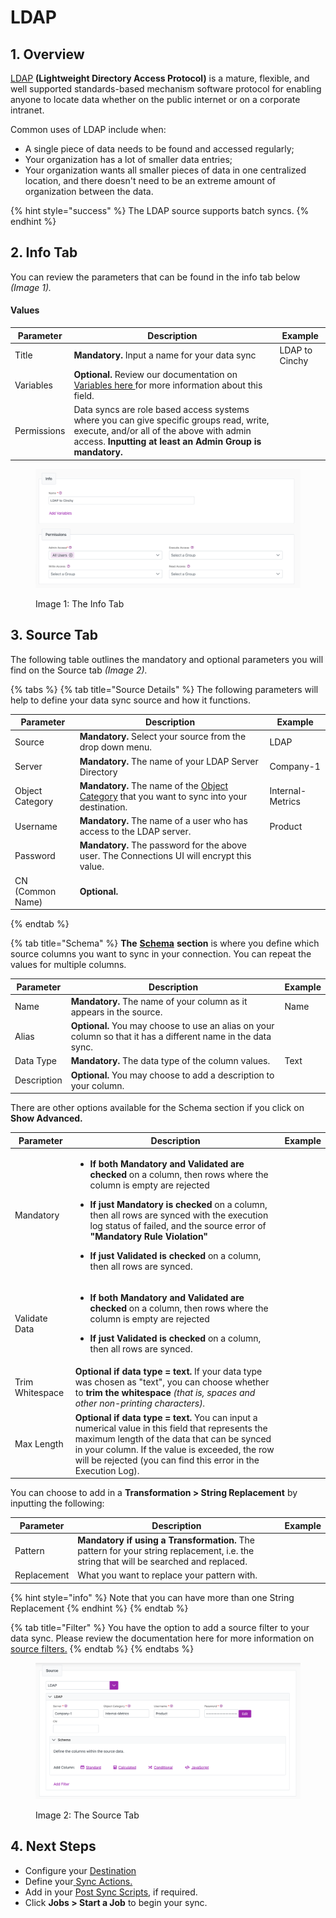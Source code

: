 # LDAP

## 1. Overview

[LDAP](https://www.techtarget.com/searchmobilecomputing/definition/LDAP) **(Lightweight Directory Access Protocol)** is a mature, flexible, and well supported standards-based mechanism software protocol for enabling anyone to locate data whether on the public internet or on a corporate intranet.

Common uses of LDAP include when:

* A single piece of data needs to be found and accessed regularly;
* Your organization has a lot of smaller data entries;
* Your organization wants all smaller pieces of data in one centralized location, and there doesn't need to be an extreme amount of organization between the data.

{% hint style="success" %}
The LDAP source supports batch syncs.
{% endhint %}

## 2. Info Tab

You can review the parameters that can be found in the info tab below _(Image 1)._

#### Values

| Parameter   | Description                                                                                                                                                                                      | Example        |
| ----------- | ------------------------------------------------------------------------------------------------------------------------------------------------------------------------------------------------ | -------------- |
| Title       | **Mandatory.** Input a name for your data sync                                                                                                                                                   | LDAP to Cinchy |
| Variables   | **Optional.** Review our documentation on [Variables here ](../building-data-syncs/advanced-settings/variables.md)for more information about this field.                                         |                |
| Permissions | Data syncs are role based access systems where you can give specific groups read, write, execute, and/or all of the above with admin access. **Inputting at least an Admin Group is mandatory.** |                |

<figure><img src="../../.gitbook/assets/image (716).png" alt=""><figcaption><p>Image 1: The Info Tab</p></figcaption></figure>

## 3. Source Tab

The following table outlines the mandatory and optional parameters you will find on the Source tab _(Image 2)._

{% tabs %}
{% tab title="Source Details" %}
The following parameters will help to define your data sync source and how it functions.

<table><thead><tr><th>Parameter</th><th width="289.66666666666663">Description</th><th>Example</th></tr></thead><tbody><tr><td>Source</td><td><strong>Mandatory.</strong> Select your source from the drop down menu.</td><td>LDAP</td></tr><tr><td>Server</td><td><strong>Mandatory.</strong> The name of your LDAP Server Directory</td><td>Company-1</td></tr><tr><td>Object Category</td><td><strong>Mandatory.</strong> The name of the <a href="http://www.selfadsi.org/ads-attributes/user-objectCategory.htm">Object Category</a> that you want to sync into your destination.</td><td>Internal-Metrics</td></tr><tr><td>Username</td><td><strong>Mandatory.</strong> The name of a user who has access to the LDAP server.</td><td>Product</td></tr><tr><td>Password</td><td><strong>Mandatory.</strong> The password for the above user. The Connections UI will encrypt this value.</td><td></td></tr><tr><td>CN (Common Name)</td><td><strong>Optional.</strong></td><td></td></tr></tbody></table>
{% endtab %}

{% tab title="Schema" %}
**The** [**Schema**](../building-data-syncs/columns-and-mappings/#2.-schema-columns) **section** is where you define which source columns you want to sync in your connection. You can repeat the values for multiple columns.

| Parameter   | Description                                                                                                   | Example |
| ----------- | ------------------------------------------------------------------------------------------------------------- | ------- |
| Name        | **Mandatory.** The name of your column as it appears in the source.                                           | Name    |
| Alias       | **Optional.** You may choose to use an alias on your column so that it has a different name in the data sync. |         |
| Data Type   | **Mandatory.** The data type of the column values.                                                            | Text    |
| Description | **Optional.** You may choose to add a description to your column.                                             |         |



There are other options available for the Schema section if you click on **Show Advanced.**

| Parameter       | Description                                                                                                                                                                                                                                                                                                                                                                                                                                                                           | Example |
| --------------- | ------------------------------------------------------------------------------------------------------------------------------------------------------------------------------------------------------------------------------------------------------------------------------------------------------------------------------------------------------------------------------------------------------------------------------------------------------------------------------------- | ------- |
| Mandatory       | <ul><li><strong>If both Mandatory and Validated</strong> <strong>are checked</strong> on a column, then rows where the column is empty are rejected</li></ul><ul><li><strong>If just Mandatory is checked</strong> on a column, then all rows are synced with the execution log status of failed, and the source error of <strong>"Mandatory Rule Violation"</strong></li></ul><ul><li><strong>If just Validated is checked</strong> on a column, then all rows are synced.</li></ul> |         |
| Validate Data   | <ul><li><strong>If both Mandatory and Validated</strong> <strong>are checked</strong> on a column, then rows where the column is empty are rejected</li></ul><ul><li><strong>If just Validated is checked</strong> on a column, then all rows are synced.</li></ul>                                                                                                                                                                                                                   |         |
| Trim Whitespace | **Optional if data type = text.**  If your data type was chosen as "text", you can choose whether to **trim the whitespace** _(that is, spaces and other non-printing characters)._                                                                                                                                                                                                                                                                                                   |         |
| Max Length      | **Optional if data type = text.** You can input a numerical value in this field that represents the maximum length of the data that can be synced in your column. If the value is exceeded, the row will be rejected (you can find this error in the Execution Log).                                                                                                                                                                                                                  |         |

You can choose to add in a **Transformation > String Replacement** by inputting the following:

| Parameter   | Description                                                                                                                           | Example |
| ----------- | ------------------------------------------------------------------------------------------------------------------------------------- | ------- |
| Pattern     | **Mandatory if using a Transformation.** The pattern for your string replacement, i.e. the string that will be searched and replaced. |         |
| Replacement | What you want to replace your pattern with.                                                                                           |         |

{% hint style="info" %}
Note that you can have more than one String Replacement
{% endhint %}
{% endtab %}

{% tab title="Filter" %}
You have the option to add a source filter to your data sync. Please review the documentation here for more information on [source filters.](../building-data-syncs/advanced-settings/filters.md)
{% endtab %}
{% endtabs %}

<figure><img src="../../.gitbook/assets/image (711).png" alt=""><figcaption><p>Image 2: The Source Tab</p></figcaption></figure>

## 4. Next Steps

* Configure your [Destination](../supported-data-sync-destinations/)
* Define your[ ](../building-data-syncs/sync-actions.md)[Sync Actions.](../building-data-syncs/sync-actions.md)
* Add in your [Post Sync Scripts](../building-data-syncs/advanced-settings/post-sync-scripts.md), if required.
* Click **Jobs > Start a Job** to begin your sync.
